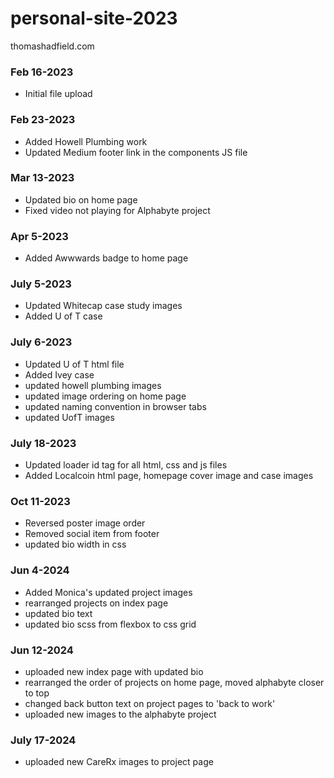 # personal-site-2023
thomashadfield.com



### Feb 16-2023
- Initial file upload


### Feb 23-2023
- Added Howell Plumbing work
- Updated Medium footer link in the components JS file


### Mar 13-2023
- Updated bio on home page
- Fixed video not playing for Alphabyte project


### Apr 5-2023
- Added Awwwards badge to home page


### July 5-2023
- Updated Whitecap case study images
- Added U of T case


### July 6-2023
- Updated U of T html file
- Added Ivey case
- updated howell plumbing images
- updated image ordering on home page
- updated naming convention in browser tabs
- updated UofT images


### July 18-2023
- Updated loader id tag for all html, css and js files
- Added Localcoin html page, homepage cover image and case images



### Oct 11-2023
- Reversed poster image order
- Removed social item from footer
- updated bio width in css


### Jun 4-2024
- Added Monica's updated project images
- rearranged projects on index page
- updated bio text
- updated bio scss from flexbox to css grid


### Jun 12-2024
- uploaded new index page with updated bio
- rearranged the order of projects on home page, moved alphabyte closer to top
- changed back button text on project pages to 'back to work'
- uploaded new images to the alphabyte project


### July 17-2024
- uploaded new CareRx images to project page









